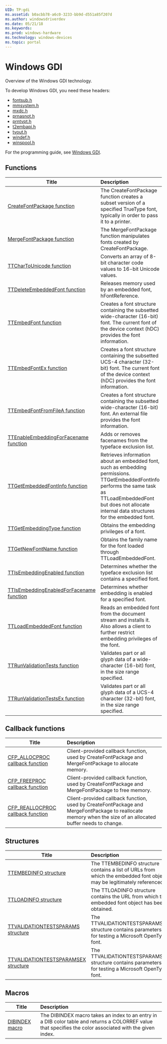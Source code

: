 ```yaml
---
UID: TP:gdi
ms.assetid: b0acbb78-a6c0-3233-bb9d-d551a85f207d
ms.author: windowsdriverdev
ms.date: 05/21/18
ms.keywords: 
ms.prod: windows-hardware
ms.technology: windows-devices
ms.topic: portal
---
```


# Windows GDI



Overview of the Windows GDI technology.

To develop Windows GDI, you need these headers:

 * [fontsub.h](..\fontsub\index.md)
 * [mmsystem.h](..\mmsystem\index.md)
 * [mxdc.h](..\mxdc\index.md)
 * [prnasnot.h](..\prnasnot\index.md)
 * [prntvpt.h](..\prntvpt\index.md)
 * [t2embapi.h](..\t2embapi\index.md)
 * [tvout.h](..\tvout\index.md)
 * [windef.h](..\windef\index.md)
 * [winspool.h](..\winspool\index.md)

For the programming guide, see [Windows GDI](https://review.docs.microsoft.com/en-us/win32-test/gdi).

## Functions

| Title   | Description   |
| ---- |:---- |
| [CreateFontPackage function](..\fontsub\nf-fontsub-createfontpackage.md) | The CreateFontPackage function creates a subset version of a specified TrueType font, typically in order to pass it to a printer. |
| [MergeFontPackage function](..\fontsub\nf-fontsub-mergefontpackage.md) | The MergeFontPackage function manipulates fonts created by CreateFontPackage. |
| [TTCharToUnicode function](..\t2embapi\nf-t2embapi-ttchartounicode.md) | Converts an array of 8-bit character code values to 16-bit Unicode values. |
| [TTDeleteEmbeddedFont function](..\t2embapi\nf-t2embapi-ttdeleteembeddedfont.md) | Releases memory used by an embedded font, hFontReference. |
| [TTEmbedFont function](..\t2embapi\nf-t2embapi-ttembedfont.md) | Creates a font structure containing the subsetted wide-character (16-bit) font. The current font of the device context (hDC) provides the font information. |
| [TTEmbedFontEx function](..\t2embapi\nf-t2embapi-ttembedfontex.md) | Creates a font structure containing the subsetted UCS-4 character (32-bit) font. The current font of the device context (hDC) provides the font information. |
| [TTEmbedFontFromFileA function](..\t2embapi\nf-t2embapi-ttembedfontfromfilea.md) | Creates a font structure containing the subsetted wide-character (16-bit) font. An external file provides the font information. |
| [TTEnableEmbeddingForFacename function](..\t2embapi\nf-t2embapi-ttenableembeddingforfacename.md) | Adds or removes facenames from the typeface exclusion list. |
| [TTGetEmbeddedFontInfo function](..\t2embapi\nf-t2embapi-ttgetembeddedfontinfo.md) | Retrieves information about an embedded font, such as embedding permissions. TTGetEmbeddedFontInfo performs the same task as TTLoadEmbeddedFont but does not allocate internal data structures for the embedded font. |
| [TTGetEmbeddingType function](..\t2embapi\nf-t2embapi-ttgetembeddingtype.md) | Obtains the embedding privileges of a font. |
| [TTGetNewFontName function](..\t2embapi\nf-t2embapi-ttgetnewfontname.md) | Obtains the family name for the font loaded through TTLoadEmbeddedFont. |
| [TTIsEmbeddingEnabled function](..\t2embapi\nf-t2embapi-ttisembeddingenabled.md) | Determines whether the typeface exclusion list contains a specified font. |
| [TTIsEmbeddingEnabledForFacename function](..\t2embapi\nf-t2embapi-ttisembeddingenabledforfacename.md) | Determines whether embedding is enabled for a specified font. |
| [TTLoadEmbeddedFont function](..\t2embapi\nf-t2embapi-ttloadembeddedfont.md) | Reads an embedded font from the document stream and installs it. Also allows a client to further restrict embedding privileges of the font. |
| [TTRunValidationTests function](..\t2embapi\nf-t2embapi-ttrunvalidationtests.md) | Validates part or all glyph data of a wide-character (16-bit) font, in the size range specified. |
| [TTRunValidationTestsEx function](..\t2embapi\nf-t2embapi-ttrunvalidationtestsex.md) | Validates part or all glyph data of a UCS-4 character (32-bit) font, in the size range specified. |

## Callback functions

| Title   | Description   |
| ---- |:---- |
| [CFP_ALLOCPROC callback function](..\fontsub\nc-fontsub-cfp_allocproc.md) | Client-provided callback function, used by CreateFontPackage and MergeFontPackage to allocate memory. |
| [CFP_FREEPROC callback function](..\fontsub\nc-fontsub-cfp_freeproc.md) | Client-provided callback function, used by CreateFontPackage and MergeFontPackage to free memory. |
| [CFP_REALLOCPROC callback function](..\fontsub\nc-fontsub-cfp_reallocproc.md) | Client-provided callback function, used by CreateFontPackage and MergeFontPackage to reallocate memory when the size of an allocated buffer needs to change. |

## Structures

| Title   | Description   |
| ---- |:---- |
| [TTEMBEDINFO structure](..\t2embapi\ns-t2embapi-ttembedinfo.md) | The TTEMBEDINFO structure contains a list of URLs from which the embedded font object may be legitimately referenced. |
| [TTLOADINFO structure](..\t2embapi\ns-t2embapi-ttloadinfo.md) | The TTLOADINFO structure contains the URL from which the embedded font object has been obtained. |
| [TTVALIDATIONTESTSPARAMS structure](..\t2embapi\ns-t2embapi-ttvalidationtestsparams.md) | The TTVALIDATIONTESTSPARAMS structure contains parameters for testing a Microsoft OpenType font. |
| [TTVALIDATIONTESTSPARAMSEX structure](..\t2embapi\ns-t2embapi-ttvalidationtestsparamsex.md) | The TTVALIDATIONTESTSPARAMSEX structure contains parameters for testing a Microsoft OpenType font. |

## Macros

| Title   | Description   |
| ---- |:---- |
| [DIBINDEX macro](..\mmsystem\nf-mmsystem-dibindex.md) | The DIBINDEX macro takes an index to an entry in a DIB color table and returns a COLORREF value that specifies the color associated with the given index. |
